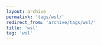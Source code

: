 ```yaml
---
layout: archive
permalink: 'tags/wsl/'
redirect_from: 'archive/tags/wsl/'
title: 'wsl'
tag: 'wsl'
---
```

